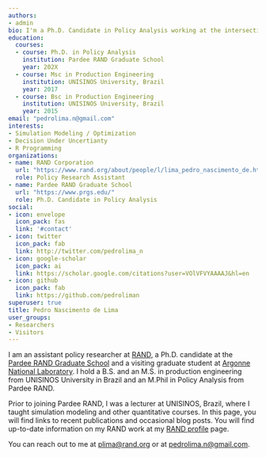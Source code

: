 ```yaml
---
authors:
- admin
bio: I'm a Ph.D. Candidate in Policy Analysis working at the intersection of Simulation Modeling (ABM, Systems Dynamics, Microsim), Policy Analysis and Decision Making Under Deep Uncertainty.
education:
  courses:
  - course: Ph.D. in Policy Analysis
    institution: Pardee RAND Graduate School
    year: 202X
  - course: Msc in Production Engineering
    institution: UNISINOS University, Brazil
    year: 2017
  - course: Bsc in Production Engineering
    institution: UNISINOS University, Brazil
    year: 2015
email: "pedrolima.n@gmail.com"
interests:
- Simulation Modeling / Optimization
- Decision Under Uncertianty
- R Programming
organizations:
- name: RAND Corporation
  url: "https://www.rand.org/about/people/l/lima_pedro_nascimento_de.html"
  role: Policy Research Assistant
- name: Pardee RAND Graduate School
  url: "https://www.prgs.edu/"
  role: Ph.D. Candidate in Policy Analysis
social:
- icon: envelope
  icon_pack: fas
  link: '#contact'
- icon: twitter
  icon_pack: fab
  link: http://twitter.com/pedrolima_n
- icon: google-scholar
  icon_pack: ai
  link: https://scholar.google.com/citations?user=VOlVFVYAAAAJ&hl=en
- icon: github
  icon_pack: fab
  link: https://github.com/pedroliman
superuser: true
title: Pedro Nascimento de Lima
user_groups:
- Researchers
- Visitors
---
```



I am an assistant policy researcher at [RAND](https://rand.org), a Ph.D. candidate at the [Pardee RAND Graduate School](https://www.prgs.edu/) and a visiting graduate student at [Argonne National Laboratory](https://anl.gov). I hold a B.S. and an M.S. in production engineering from UNISINOS University in Brazil and an M.Phil in Policy Analysis from Pardee RAND.

Prior to joining Pardee RAND, I was a lecturer at UNISINOS, Brazil, where I taught simulation modeling and other quantitative courses. In this page, you will find links to recent publications and occasional blog posts. You will find up-to-date information on my RAND work at my [RAND profile](https://www.rand.org/about/people/l/lima_pedro_nascimento_de.html) page.

You can reach out to me at plima@rand.org or at pedrolima.n@gmail.com.
